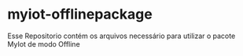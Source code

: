 # myiot-offlinepackage
Esse Repositorio contém os arquivos necessário para utilizar o pacote MyIot de modo Offline
